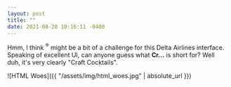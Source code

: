 ```yaml
---
layout: post
title: ""
date: 2021-08-28 10:16:11 -0400
---
```


Hmm, I think <sup>&reg;</sup> might be a bit of a challenge for this Delta Airlines interface. Speaking of excellent UI, can anyone guess what **Cr…** is short for? Well duh, it's very clearly "Craft Cocktails".

![HTML Woes]({{ "/assets/img/html_woes.jpg" | absolute_url }})
